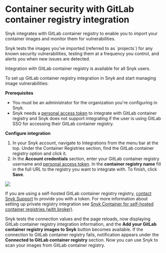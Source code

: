 # Container security with GitLab container registry integration

Snyk integrates with GitLab container registry to enable you to import your container images and monitor them for vulnerabilities.

Snyk tests the images you’ve imported (referred to as \`projects\`) for any known security vulnerabilities, testing them at a frequency you control, and alerts you when new issues are detected.

Integration with GitLab container registry is available for all Snyk users.

To set up GitLab container registry integration in Snyk and start managing image vulnerabilities:

**Prerequisites**

* You must be an administrator for the organization you're configuring in Snyk.
* Snyk needs a [personal access token](https://docs.gitlab.com/ee/user/profile/personal\_access\_tokens.html) to integrate with GitLab container registry and Snyk does not support integrating if the user is using GitLab SSO for accessing their GitLab container registry.

**Configure integration**

1. In your Snyk account, navigate to Integrations from the menu bar at the top. Under the Container Registries section, find the GitLab container registry option and click it.
2. In the **Account credentials** section, enter your GitLab container registry username and [personal access token](https://docs.gitlab.com/ee/user/profile/personal\_access\_tokens.html). In the **container registry name** fill in the full URL to the registry you want to integrate with. To finish, click **Save**.

![](../../../../.gitbook/assets/mceclip1-6-.png)

If you are using a self-hosted GitLab container registry registry, [contact Snyk Support](https://support.snyk.io/hc/en-us/requests/new) to provide you with a token. For more information about setting up private registry integration see [Snyk Container for self-hosted container registries (with broker)](../../../integrate-self-hosted-container-registries.md).

Snyk tests the connection values and the page reloads, now displaying GitLab container registry integration information, and the **Add your GitLab container registry images to Snyk** button becomes available. If the connection to GitLab container registry fails, notification appears under the **Connected to GitLab container registry** section. Now you can use Snyk to scan your images from GitLab container registry.
